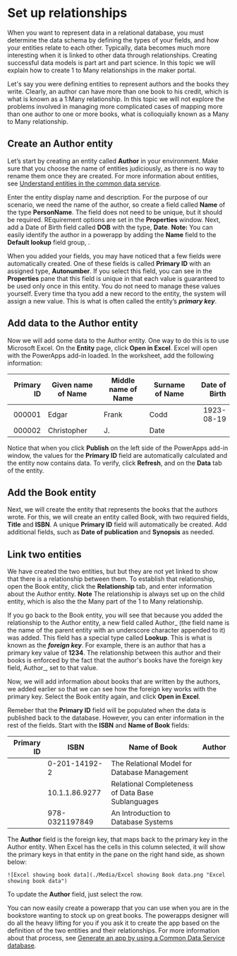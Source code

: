 <properties
	pageTitle="Set up relationships | Microsoft PowerApps"
	description="Setting up relationships."
	services="powerapps"
	documentationCenter="na"
	authors="pvillads"
	manager="kfend"
	editor=""
	tags=""/>

<tags
   ms.service="powerapps"
   ms.devlang="na"
   ms.topic="article"
   ms.tgt_pltfrm="na"
   ms.workload="na"
   ms.date="02/13/2017"
   ms.author="kfend"/>

# Set up relationships

When you want to represent data in a relational database, you must determine the data schema by defining the types of your fields, and how your entities relate to each other. Typically, data becomes much more interesting when it is linked to other data through relationships. Creating successful data models is part art and part science. In this topic we will explain how to create 1 to Many relationships in the maker portal.

Let's say you were defining entities to represent authors and the books they write. Clearly, an author can have more than one book to his credit, which is what is known as a 1:Many relationship. In this topic we will not explore the problems involved in managing more complicated cases of mapping more than one author to one or more books, what is colloquially known as a Many to Many relationship.

## Create an Author entity
Let’s start by creating an entity called **Author** in your environment. Make sure that you choose the name of entities judiciously, as there is no way to rename them once they are created. For more information about entities, see [Understand entities in the common data service](https://powerapps.microsoft.com/en-us/tutorials/data-platform-intro/).

Enter the entity display name and description. For the purpose of our scenario, we need the name of the author, so create a field called **Name** of the type **PersonName**. The field does not need to be unique, but it should be required. REquirement options are set in the **Properties** window. Next, add a Date of Birth field called **DOB** with the type, **Date**. 
**Note:** You can easily identify the author in a powerapp by adding the **Name** field to the **Default lookup** field group, .

When you added your fields, you may have noticed that a few fields were automatically created. One of these fields is called **Primary ID** with an assigned type, **Autonumber**. If you select this field, you can see in the **Properties** pane that this field is unique in that each value is guaranteed to be used only once in this entity. You do not need to manage these values yourself. Every time tha tyou add a new record to the entity, the system will assign a new value. This is what is often called the entity’s **_primary key_**.

## Add data to the Author entity
Now we will add some data to the Author entity. One way to do this is to use Microsoft Excel. On the **Entity** page, click **Open in Excel**. Excel will open with the PowerApps add-in loaded. In the worksheet, add the following information:

| Primary ID | Given name of Name | Middle name of Name	| Surname of Name | Date of Birth |
| ----------:| -------------------| --------------------| ----------------| -------------:|
000001	| Edgar	| Frank | Codd | 1923-08-19 |
000002	| Christopher |	J. | Date | |

Notice that when you click **Publish** on the left side of the PowerApps add-in window, the values for the **Primary ID** field are automatically calculated and the entity now contains data. To verify, click **Refresh**, and on the **Data** tab of the entity.

## Add the Book entity
Next, we will create the entity that represents the books that the authors wrote. For this, we will create an entity called Book, with two required fields, **Title** and **ISBN**. A unique **Primary ID** field will automatically be created. Add additional fields, such as **Date of publication** and **Synopsis** as needed.

## Link two entities
We have created the two entities, but but they are not yet linked to show that there is a relationship between them. To establish that relationship, open the Book entity, click the **Relationship** tab, and enter information about the Author entity. 
**Note** The relationship is always set up on the child entity, which is also the the Many part of the 1 to Many relationship.

If you go back to the Book entity, you will see that because you added the relationship to the Author entity, a new field called Author\_ (the field name is the name of the parent entity with an underscore character appended to it) was added. This field has a special type called **Lookup**. This is  what is known as the **_foreign key_**. For example, there is an author that has a primary key value of **1234**. The relationship between this author and their books is enforced by the fact that the author's books have the foreign key field, Author_, set to that value.

Now, we will add information about books that are written by the authors, we added earlier so that we can see how the foreign key works with the primary key. Select the Book entity again, and click **Open in Excel**.

Remeber that the **Primary ID** field will be populated when the data is published back to the database. However, you can enter information in the rest of the fields. Start with the **ISBN** and **Name of Book** fields: 

| Primary ID | ISBN | Name of Book | Author |
| ----------:|------| -------------| -------|
|            | 0-201-14192-2| The Relational Model for Database Management   |        |
|            | 10.1.1.86.9277 | Relational Completeness of Data Base Sublanguages | |  
|            | 978-0321197849 | An Introduction to Database Systems	| |

The **Author** field is the foreign key, that maps back to the primary key in the Author entity. When Excel has the cells in this column selected, it will show the primary keys in that entity in the pane on the right hand side, as shown below:

	![Excel showing book data](./Media/Excel showing Book data.png "Excel showing book data")

To update the **Author** field, just select the row.

You can now easily create a powerapp that you can use when you are in the bookstore wanting to stock up on great books. The powerapps designer will do all the heavy lifting for you if you ask it to create the app based on the definition of the two entities and their relationships. For more information about that process, see [Generate an app by using a Common Data Service database](https://powerapps.microsoft.com/en-us/tutorials/data-platform-create-app/).

